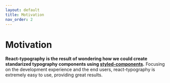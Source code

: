 ```yaml
---
layout: default
title: Motivation
nav_order: 2
---
```


# Motivation

**React-typography is the result of wondering how we could create standarized typography components using [styled-components](https://styled-components.com/).** Focusing on the development experience and the end users, react-typography is extremely easy to use, providing great results.
